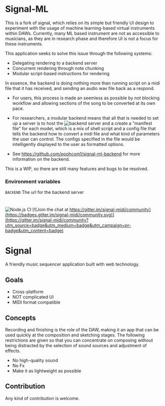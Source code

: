 # Signal-ML

This is a fork of signal, which relies on its simple but friendly UI design to experiment with the usage of machine learning-based virtual instruments within DAWs. Currently, many ML based instrument are not as accessible to musicians, as they are in research phase and therefore UI is not a focus for these instruments.

This application seeks to solve this issue through the following systems:

- Delegating rendering to a backend server
- Concurrent rendering through note chunking
- Modular script-based instructions for rendering

In essence, the backend is doing nothing more than running script on a midi file that it has received, and sending an audio wav file back as a respond.

- For users, this process is made an seemless as possible by not blocking workflow and allowing sections of the song to be converted at its own pace.

- For researchers, a modular backend means that all that is needed to set up a server is to host the ![backend server](https://github.com/poohcom1/signal-ml-backend) and a create a "manifest file" for each model, which is a mix of shell script and a config file that tells the backend how to convert a midi file and what kind of parameters the user can control. The configs specified in the file would be intelligently displayed to the user as formatted options.
- See https://github.com/poohcom1/signal-ml-backend for more information on the backend.

This is a WIP, so there are still many features and bugs to be resolved.

### Environment variables

`BACKEND` The url for the backend server

#

![Node.js CI](https://github.com/ryohey/signal/workflows/Node.js%20CI/badge.svg) [![Join the chat at https://gitter.im/signal-midi/community](https://badges.gitter.im/signal-midi/community.svg)](https://gitter.im/signal-midi/community?utm_source=badge&utm_medium=badge&utm_campaign=pr-badge&utm_content=badge)

# Signal

A friendly music sequencer application built with web technology.

## Goals

- Cross-platform
- NOT complicated UI
- MIDI format compatible

## Concepts

Recording and finishing is the role of the DAW, making it an app that can be used quickly at the composition and sketching stages.
The following restrictions are given so that you can concentrate on composing without being distracted by the selection of sound sources and adjustment of effects.

- No high-quality sound
- No Fx
- Make it as lightweight as possible

## Contribution

Any kind of contribution is welcome.
